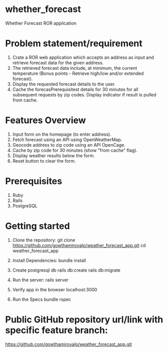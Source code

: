 # whether_forecast
Whether Forecast ROR application

# Problem statement/requirement
1. Crate a ROR web application which accepts an address as input and retrieve forecast data for the given address.
2. The retrieved forecast data include, at minimum, the current temperature (Bonus points - Retrieve high/low and/or extended forecast).
3. Display the requested forecast details to the user.
4. Cache the forecasPrerequisitest details for 30 minutes for all subsequent requests by zip codes. Display indicator if result is pulled from cache.

# Features Overview
1. Input form on the homepage (to enter address).
2. Fetch forecast using an API using OpenWeatherMap.
3. Geocode address to zip code using an API OpenCage.
4. Cache by zip code for 30 minutes (show "from cache" flag).
5. Display weather results below the form.
6. Reset button to clear the form.

# Prerequisites
1. Ruby
2. Rails
3. PostgreSQL

# Getting started

1. Clone the repository:
	git clone https://github.com/gowthamiroyalp/weather_forecast_app.git
	cd weather_forecast_app

2. Install Dependencies:
	bundle install

3. Create postgresql db
	rails db:create
	rails db:migrate	

3. Run the server:
	rails server

4. Verify app in the browser
	localhost:3000	

5. Run the Specs
	bundle rspec	

# Public GitHub repository url/link with specific feature branch:
https://github.com/gowthamiroyalp/weather_forecast_app.git





